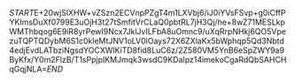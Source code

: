 $START$E+20wjSlXHW+vZSzn2ECVnpPZgT4m1LXVbj6/iJ0iYVsFSvp+g0iCffPYKImsDuXf0799E3uOjH3t27tSmfitVrCLaQ0pbtRL7jH3Qj/he+8wZ71MESLkpWMThbqog6E9iR8yrPewI9Ncx7JklJvILFbA8uOmnc9/uXqRrpNHkj6QO5VpezuTQPTQDybM6S1c0kleMtJNV1oLV0lOays72X6ZXlaKx5bWphqp5Qd3Nbtd4edjEvdLATbziNgsdYOCXWlKiTD8fid8LuC6z/2Z580VM5YnB6eSpZWY9a9ByKfx/Y0m2FlzB/T1sPpjpIKMJmqk3wsdC9KDaIpz14imekoCgaRdQbSAHCHqGqjNLA=$END$